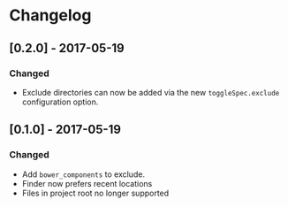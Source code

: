 # Changelog

## [0.2.0] - 2017-05-19
### Changed
- Exclude directories can now be added via the new `toggleSpec.exclude` configuration option.

## [0.1.0] - 2017-05-19
### Changed
- Add `bower_components` to exclude.
- Finder now prefers recent locations
- Files in project root no longer supported
